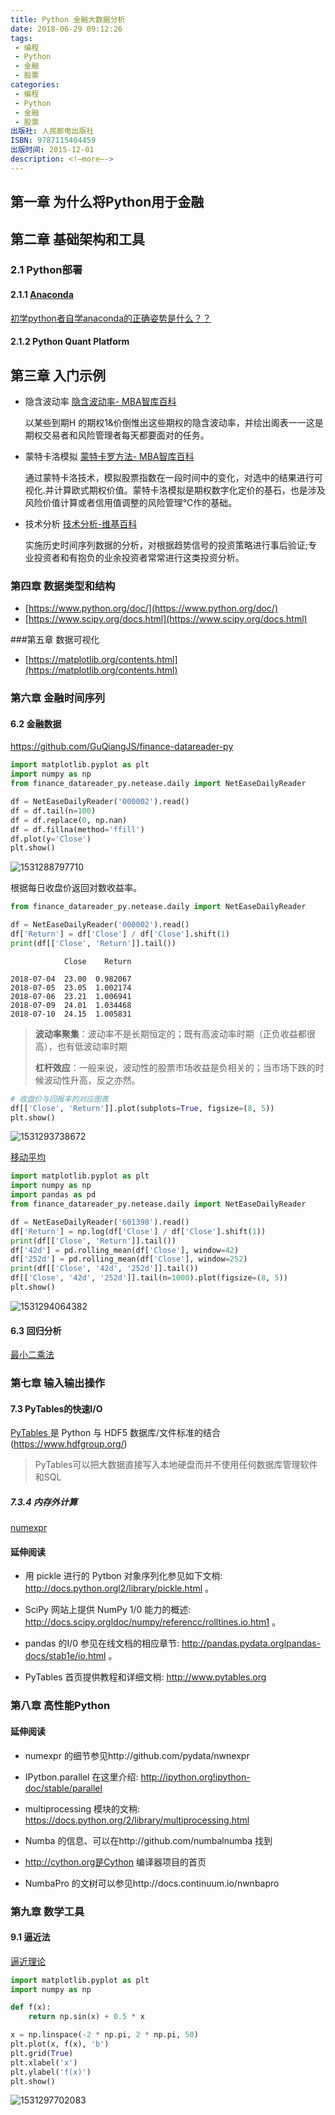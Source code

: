 ```yaml
---
title: Python 金融大数据分析
date: 2018-06-29 09:12:26
tags:
 - 编程
 - Python
 - 金融
 - 股票
categories:
 - 编程
 - Python
 - 金融
 - 股票
出版社: 人民邮电出版社
ISBN: 9787115404459
出版时间: 2015-12-01
description: <!—more—->
---
```


## 第一章 为什么将Python用于金融

## 第二章 基础架构和工具

### 2.1 Python部署

#### 2.1.1 [Anaconda](https://anaconda.org/)

[初学python者自学anaconda的正确姿势是什么？？](https://www.zhihu.com/question/58033789)

#### 2.1.2 Python Quant Platform

## 第三章 入门示例

* 隐含波动率 [隐含波动率- MBA智库百科](http://wiki.mbalib.com/wiki/%E9%9A%90%E5%90%AB%E6%B3%A2%E5%8A%A8%E7%8E%87)

  以某些到期H 的期权1&价倒惟出这些期权的隐含波动率，并绘出阁表一一这是期权交易者和风险管理者每天都要面对的任务。

* 蒙特卡洛模拟 [蒙特卡罗方法- MBA智库百科](http://wiki.mbalib.com/wiki/%E8%92%99%E7%89%B9%E5%8D%A1%E7%BD%97%E6%96%B9%E6%B3%95)

  通过蒙特卡洛技术，模拟股票指数在一段时间中的变化，对选中的结果进行可视化.并计算欧式期权价值。蒙特卡洛模拟是期权数字化定价的基石，也是涉及风险价值计算或者信用值调整的风险管理℃作的基础。

* 技术分析 [技术分析-维基百科](https://zh.wikipedia.org/wiki/%E6%8A%80%E6%9C%AF%E5%88%86%E6%9E%90)

  实施历史时间序列数据的分析，对根据趋势信号的投资策略进行事后验证;专业投资者和有抱负的业余投资者常常进行这类投资分析。

### 第四章 数据类型和结构

* [https://www.python.org/doc/](https://www.python.org/doc/)
* [https://www.scipy.org/docs.html](https://www.scipy.org/docs.html)

###第五章 数据可视化

* [https://matplotlib.org/contents.html](https://matplotlib.org/contents.html)

### 第六章 金融时间序列

#### 6.2 金融数据

https://github.com/GuQiangJS/finance-datareader-py

```python
import matplotlib.pyplot as plt
import numpy as np
from finance_datareader_py.netease.daily import NetEaseDailyReader

df = NetEaseDailyReader('000002').read()
df = df.tail(n=100)
df = df.replace(0, np.nan)
df = df.fillna(method='ffill')
df.plot(y='Close')
plt.show()
```

![1531288797710](assets/1531288797710.png)

根据每日收盘价返回对数收益率。

```python
from finance_datareader_py.netease.daily import NetEaseDailyReader

df = NetEaseDailyReader('000002').read()
df['Return'] = df['Close'] / df['Close'].shift(1)
print(df[['Close', 'Return']].tail())
```

```
            Close    Return
                           
2018-07-04  23.00  0.982067
2018-07-05  23.05  1.002174
2018-07-06  23.21  1.006941
2018-07-09  24.01  1.034468
2018-07-10  24.15  1.005831
```

> **波动率聚集**：波动率不是长期恒定的；既有高波动率时期（正负收益都很高），也有低波动率时期
>
> **杠杆效应**：一般来说，波动性的股票市场收益是负相关的；当市场下跌的时候波动性升高，反之亦然。

```python
# 收盘价与回报率的对应图表
df[['Close', 'Return']].plot(subplots=True, figsize=(8, 5))
plt.show()
```

![1531293738672](assets/1531293738672.png)

[移动平均](https://zh.wikipedia.org/wiki/%E7%A7%BB%E5%8B%95%E5%B9%B3%E5%9D%87)

```python
import matplotlib.pyplot as plt
import numpy as np
import pandas as pd
from finance_datareader_py.netease.daily import NetEaseDailyReader

df = NetEaseDailyReader('601398').read()
df['Return'] = np.log(df['Close'] / df['Close'].shift(1))
print(df[['Close', 'Return']].tail())
df['42d'] = pd.rolling_mean(df['Close'], window=42)
df['252d'] = pd.rolling_mean(df['Close'], window=252)
print(df[['Close', '42d', '252d']].tail())
df[['Close', '42d', '252d']].tail(n=1000).plot(figsize=(8, 5))
plt.show()
```

![1531294064382](assets/1531294064382.png)

#### 6.3 回归分析

[最小二乘法](https://zh.wikipedia.org/wiki/%E6%9C%80%E5%B0%8F%E4%BA%8C%E4%B9%98%E6%B3%95)

### 第七章 输入输出操作

#### 7.3 PyTables的快速I/O

[PyTables ](https://www.pytables.org/index.html)是 Python 与 HDF5 数据库/文件标准的结合(https://www.hdfgroup.org/)

> PyTables可以把大数据直接写入本地硬盘而并不使用任何数据库管理软件和SQL 

##### 7.3.4 内存外计算

[numexpr](https://github.com/pydata/numexpr)

#### 延伸阅读

* 用 pickle 进行的 Pytbon 对象序列化参见如下文梢: http://docs.python.orgl2/library/pickle.html 。

* SciPy 网站上提供 NumPy 1/0 能力的概述: http://docs.scipy.orgldoc/numpy/referencc/rolltines.io.htm1 。
* pandas 的I/0 参见在线文档的相应章节: http://pandas.pydata.orglpandas-docs/stab1e/io.html 。
* PyTables 首页提供教程和详细文梢: http://www.pytables.org

### 第八章 高性能Python

#### 延伸阅读

* numexpr 的细节参见http://github.com/pydata/nwnexpr
* IPytbon.parallel 在这里介绍: http://ipython.org!ipython-doc/stable/parallel
* multiprocessing 模块的文稍: https://docs.python.org/2/library/multiprocessing.html

* Numba 的信息、可以在http://github.com/numbalnumba 找到
* http://cython.org是Cython 编译器项目的首页
* NumbaPro 的文树可以参见http://docs.continuum.io/nwnbapro

### 第九章 数学工具

#### 9.1 逼近法

[逼近理论](https://zh.wikipedia.org/wiki/%E9%80%BC%E8%BF%91%E7%90%86%E8%AE%BA) 

```python
import matplotlib.pyplot as plt
import numpy as np

def f(x):
    return np.sin(x) + 0.5 * x

x = np.linspace(-2 * np.pi, 2 * np.pi, 50)
plt.plot(x, f(x), 'b')
plt.grid(True)
plt.xlabel('x')
plt.ylabel('f(x)')
plt.show()
```

![1531297702083](assets/1531297702083.png)


